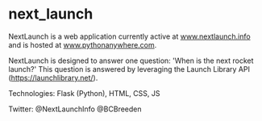 # next_launch

NextLaunch is a web application currently active at www.nextlaunch.info and is hosted at www.pythonanywhere.com.

NextLaunch is designed to answer one question: 'When is the next rocket launch?' This question is answered by leveraging the Launch Library API (https://launchlibrary.net/).

Technologies: Flask (Python), HTML, CSS, JS

Twitter: @NextLaunchInfo @BCBreeden